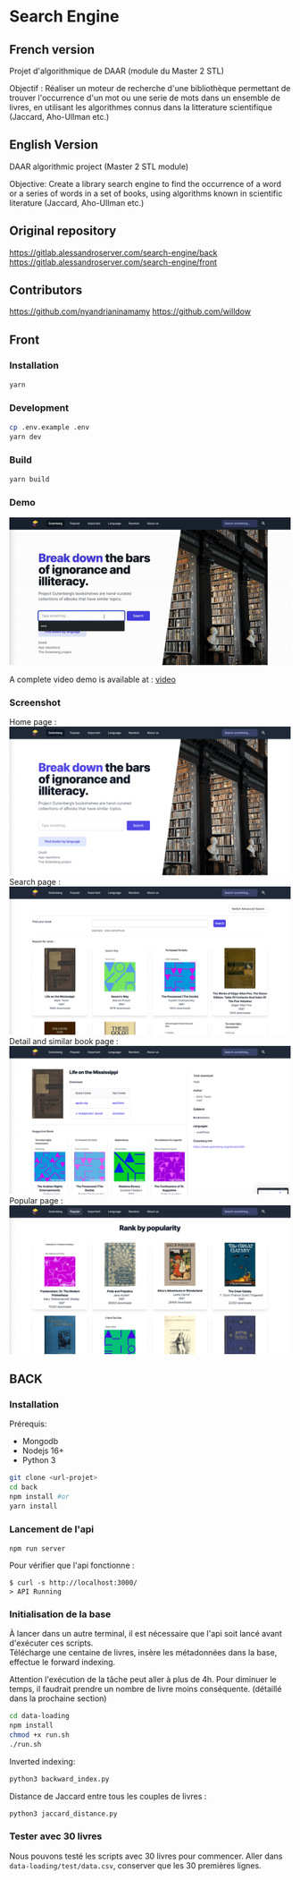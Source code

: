 # Search Engine

## French version

Projet d'algorithmique de DAAR (module du Master 2 STL)

Objectif : Réaliser un moteur de recherche d'une bibliothèque permettant de trouver l'occurrence d'un mot ou une serie de mots dans un ensemble de livres, en utilisant les algorithmes connus dans la litterature scientifique (Jaccard, Aho-Ullman etc.)

## English Version

DAAR algorithmic project (Master 2 STL module)

Objective: Create a library search engine to find the occurrence of a word or a series of words in a set of books, using algorithms known in scientific literature (Jaccard, Aho-Ullman etc.) 

## Original repository

https://gitlab.alessandroserver.com/search-engine/back
https://gitlab.alessandroserver.com/search-engine/front

## Contributors

https://github.com/nyandrianinamamy
https://github.com/willdow

## Front

### Installation

```sh
yarn
```

### Development

```sh
cp .env.example .env
yarn dev
```

### Build

```sh
yarn build
```

### Demo

![](front-end/doc/demo.gif)

A complete video demo is available at : [video](front-end/doc/demo.mov)

### Screenshot

Home page :
![image](front-end/doc/home.png)
Search page :
![image](front-end/doc/search.png)
Detail and similar book page :
![image](front-end/doc/detail_similar.png)
Popular page :
![image](front-end/doc/popular.png)

## BACK

### Installation

Prérequis:

- Mongodb
- Nodejs 16+
- Python 3

```bash
git clone <url-projet>
cd back
npm install #or
yarn install
```

### Lancement de l'api

```
npm run server
```

Pour vérifier que l'api fonctionne :

```
$ curl -s http://localhost:3000/
> API Running
```

### Initialisation de la base

À lancer dans un autre terminal, il est nécessaire que l'api soit lancé avant d'exécuter ces scripts.  
Télécharge une centaine de livres, insère les métadonnées dans la base, effectue le forward indexing.

Attention l'exécution de la tâche peut aller à plus de 4h. Pour diminuer le temps, il faudrait prendre un nombre de livre moins conséquente. (détaillé dans la prochaine section)

```bash
cd data-loading
npm install
chmod +x run.sh
./run.sh
```

Inverted indexing:

```bash
python3 backward_index.py
```

Distance de Jaccard entre tous les couples de livres :

```bash
python3 jaccard_distance.py
```

### Tester avec 30 livres

Nous pouvons testé les scripts avec 30 livres pour commencer.
Aller dans `data-loading/test/data.csv`, conserver que les 30 premières lignes.
